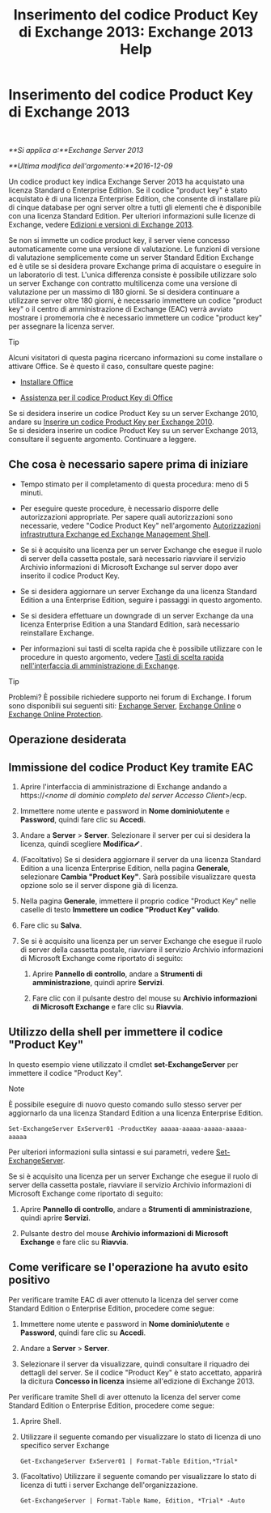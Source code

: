 ﻿---
title: 'Inserimento del codice Product Key di Exchange 2013: Exchange 2013 Help'
TOCTitle: Inserimento del codice Product Key di Exchange 2013
ms:assetid: ccb14685-4bdc-42a4-a985-35cd2a1a415c
ms:mtpsurl: https://technet.microsoft.com/it-it/library/Bb124582(v=EXCHG.150)
ms:contentKeyID: 51407423
ms.date: 05/22/2018
mtps_version: v=EXCHG.150
f1_keywords:
- Microsoft.Exchange.Management.SnapIn.Esm.Servers.EnterProductKeyWizardForm.EnterProductKeyWizardPage
ms.translationtype: MT
---

# Inserimento del codice Product Key di Exchange 2013

 

_**Si applica a:**Exchange Server 2013_

_**Ultima modifica dell'argomento:**2016-12-09_

Un codice product key indica Exchange Server 2013 ha acquistato una licenza Standard o Enterprise Edition. Se il codice "product key" è stato acquistato è di una licenza Enterprise Edition, che consente di installare più di cinque database per ogni server oltre a tutti gli elementi che è disponibile con una licenza Standard Edition. Per ulteriori informazioni sulle licenze di Exchange, vedere [Edizioni e versioni di Exchange 2013](exchange-2013-editions-and-versions-exchange-2013-help.md).

Se non si immette un codice product key, il server viene concesso automaticamente come una versione di valutazione. Le funzioni di versione di valutazione semplicemente come un server Standard Edition Exchange ed è utile se si desidera provare Exchange prima di acquistare o eseguire in un laboratorio di test. L'unica differenza consiste è possibile utilizzare solo un server Exchange con contratto multilicenza come una versione di valutazione per un massimo di 180 giorni. Se si desidera continuare a utilizzare server oltre 180 giorni, è necessario immettere un codice "product key" o il centro di amministrazione di Exchange (EAC) verrà avviato mostrare i promemoria che è necessario immettere un codice "product key" per assegnare la licenza server.


> [!TIP]
> Alcuni visitatori di questa pagina ricercano informazioni su come installare o attivare Office. Se è questo il caso, consultare queste pagine: 
> <UL>
> <LI>
> <P><A href="http://go.microsoft.com/fwlink/p/?linkid=403360">Installare Office</A></P>
> <LI>
> <P><A href="http://go.microsoft.com/fwlink/p/?linkid=403361">Assistenza per il codice Product Key di Office</A></P></LI></UL>Se si desidera inserire un codice Product Key su un server Exchange&nbsp;2010, andare su <A href="http://go.microsoft.com/fwlink/p/?linkid=403370">Inserire un codice Product Key per Exchange 2010</A>.<BR>Se si desidera inserire un codice Product Key su un server Exchange 2013, consultare il seguente argomento. Continuare a leggere.



## Che cosa è necessario sapere prima di iniziare

  - Tempo stimato per il completamento di questa procedura: meno di 5 minuti.

  - Per eseguire queste procedure, è necessario disporre delle autorizzazioni appropriate. Per sapere quali autorizzazioni sono necessarie, vedere "Codice Product Key" nell'argomento [Autorizzazioni infrastruttura Exchange ed Exchange Management Shell](exchange-and-shell-infrastructure-permissions-exchange-2013-help.md).

  - Se si è acquisito una licenza per un server Exchange che esegue il ruolo di server della cassetta postale, sarà necessario riavviare il servizio Archivio informazioni di Microsoft Exchange sul server dopo aver inserito il codice Product Key.

  - Se si desidera aggiornare un server Exchange da una licenza Standard Edition a una Enterprise Edition, seguire i passaggi in questo argomento.

  - Se si desidera effettuare un downgrade di un server Exchange da una licenza Enterprise Edition a una Standard Edition, sarà necessario reinstallare Exchange.

  - Per informazioni sui tasti di scelta rapida che è possibile utilizzare con le procedure in questo argomento, vedere [Tasti di scelta rapida nell'interfaccia di amministrazione di Exchange](keyboard-shortcuts-in-the-exchange-admin-center-exchange-online-protection-help.md).


> [!TIP]
> Problemi? È possibile richiedere supporto nei forum di Exchange. I forum sono disponibili sui seguenti siti: <A href="https://go.microsoft.com/fwlink/p/?linkid=60612">Exchange Server</A>, <A href="https://go.microsoft.com/fwlink/p/?linkid=267542">Exchange Online</A> o <A href="https://go.microsoft.com/fwlink/p/?linkid=285351">Exchange Online Protection</A>.



## Operazione desiderata

## Immissione del codice Product Key tramite EAC

1.  Aprire l'interfaccia di amministrazione di Exchange andando a https://\<*nome di dominio completo del server Accesso Client*\>/ecp.

2.  Immettere nome utente e password in **Nome dominio\\utente** e **Password**, quindi fare clic su **Accedi**.

3.  Andare a **Server** \> **Server**. Selezionare il server per cui si desidera la licenza, quindi scegliere **Modifica**![Icona Modifica](images/JJ218640.6f53ccb2-1f13-4c02-bea0-30690e6ea71d(EXCHG.150).gif "Icona Modifica").

4.  (Facoltativo) Se si desidera aggiornare il server da una licenza Standard Edition a una licenza Enterprise Edition, nella pagina **Generale**, selezionare **Cambia "Product Key"**. Sarà possibile visualizzare questa opzione solo se il server dispone già di licenza.

5.  Nella pagina **Generale**, immettere il proprio codice "Product Key" nelle caselle di testo **Immettere un codice "Product Key" valido**.

6.  Fare clic su **Salva**.

7.  Se si è acquisito una licenza per un server Exchange che esegue il ruolo di server della cassetta postale, riavviare il servizio Archivio informazioni di Microsoft Exchange come riportato di seguito:
    
    1.  Aprire **Pannello di controllo**, andare a **Strumenti di amministrazione**, quindi aprire **Servizi**.
    
    2.  Fare clic con il pulsante destro del mouse su **Archivio informazioni di Microsoft Exchange** e fare clic su **Riavvia**.

## Utilizzo della shell per immettere il codice "Product Key"

In questo esempio viene utilizzato il cmdlet **set-ExchangeServer** per immettere il codice "Product Key".


> [!NOTE]
> È possibile eseguire di nuovo questo comando sullo stesso server per aggiornarlo da una licenza Standard Edition a una licenza Enterprise Edition.



    Set-ExchangeServer ExServer01 -ProductKey aaaaa-aaaaa-aaaaa-aaaaa-aaaaa

Per ulteriori informazioni sulla sintassi e sui parametri, vedere [Set-ExchangeServer](https://technet.microsoft.com/it-it/library/bb123716\(v=exchg.150\)).

Se si è acquisito una licenza per un server Exchange che esegue il ruolo di server della cassetta postale, riavviare il servizio Archivio informazioni di Microsoft Exchange come riportato di seguito:

1.  Aprire **Pannello di controllo**, andare a **Strumenti di amministrazione**, quindi aprire **Servizi**.

2.  Pulsante destro del mouse **Archivio informazioni di Microsoft Exchange** e fare clic su **Riavvia**.

## Come verificare se l'operazione ha avuto esito positivo

Per verificare tramite EAC di aver ottenuto la licenza del server come Standard Edition o Enterprise Edition, procedere come segue:

1.  Immettere nome utente e password in **Nome dominio\\utente** e **Password**, quindi fare clic su **Accedi**.

2.  Andare a **Server** \> **Server**.

3.  Selezionare il server da visualizzare, quindi consultare il riquadro dei dettagli del server. Se il codice "Product Key" è stato accettato, apparirà la dicitura **Concesso in licenza** insieme all'edizione di Exchange 2013.

Per verificare tramite Shell di aver ottenuto la licenza del server come Standard Edition o Enterprise Edition, procedere come segue:

1.  Aprire Shell.

2.  Utilizzare il seguente comando per visualizzare lo stato di licenza di uno specifico server Exchange
    
        Get-ExchangeServer ExServer01 | Format-Table Edition,*Trial*

3.  (Facoltativo) Utilizzare il seguente comando per visualizzare lo stato di licenza di tutti i server Exchange dell'organizzazione.
    
        Get-ExchangeServer | Format-Table Name, Edition, *Trial* -Auto

